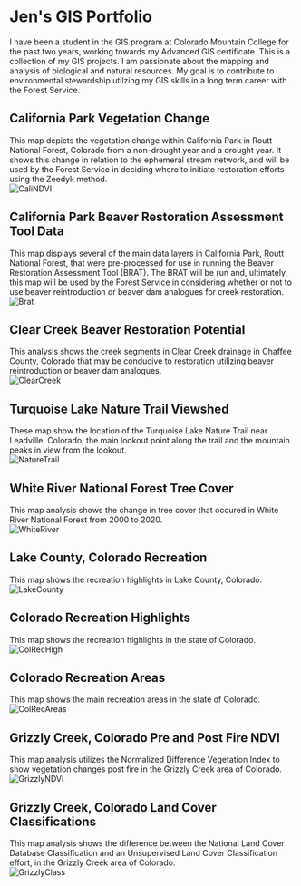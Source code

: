 # Jen's GIS Portfolio

I have been a student in the GIS program at Colorado Mountain College for the past two years, working towards my Advanced GIS certificate.  This is a collection of my GIS projects.  I am passionate about the mapping and analysis of biological and natural resources.  My goal is to contribute to environmental stewardship utilzing my GIS skills in a long term career with the Forest Service.     
## California Park Vegetation Change
This map depicts the vegetation change within California Park in Routt National Forest, Colorado from a non-drought year and a drought year.  It shows this change in relation to the ephemeral stream network, and will be used by the Forest Service in deciding where to initiate restoration efforts using the Zeedyk method.  
![CaliNDVI](California_Park_NDVI_v2.jpg)
## California Park Beaver Restoration Assessment Tool Data
This map displays several of the main data layers in California Park, Routt National Forest, that were pre-processed for use in running the Beaver Restoration Assessment Tool (BRAT).  The BRAT will be run and, ultimately, this map will be used by the Forest Service in considering whether or not to use beaver reintroduction or beaver dam analogues for creek restoration.  
![Brat](California_Park_Brat.jpg)
## Clear Creek Beaver Restoration Potential 
This analysis shows the creek segments in Clear Creek drainage in Chaffee County, Colorado that may be conducive to restoration utilizing beaver reintroduction or beaver dam analogues.  
![ClearCreek](Project_Beaver_Restoration.jpg)
## Turquoise Lake Nature Trail Viewshed 
These map show the location of the Turquoise Lake Nature Trail near Leadville, Colorado, the main lookout point along the trail and the mountain peaks in view from the lookout.  
![NatureTrail](Turquoise_Lake_NatureTrail_Viewshed.jpg)
## White River National Forest Tree Cover 
This map analysis shows the change in tree cover that occured in White River National Forest from 2000 to 2020.  
![WhiteRiver](White_River_National_Forest_Tree_Cover.jpg)
## Lake County, Colorado Recreation 
This map shows the recreation highlights in Lake County, Colorado.  
![LakeCounty](Lake_County_Recreation.jpg)
## Colorado Recreation Highlights
This map shows the recreation highlights in the state of Colorado.  
![ColRecHigh](Colorado_Recreation_Highlights.jpg)
## Colorado Recreation Areas
This map shows the main recreation areas in the state of Colorado.  
![ColRecAreas](Colorado_Recreation_Areas.jpg) 
## Grizzly Creek, Colorado Pre and Post Fire NDVI
This map analysis utilizes the Normalized Difference Vegetation Index to show vegetation changes post fire in the Grizzly Creek area of Colorado.  
![GrizzlyNDVI](GrizzlyCreek_NDVI.jpg)
## Grizzly Creek, Colorado Land Cover Classifications 
This map analysis shows the difference between the National Land Cover Database Classification and an Unsupervised Land Cover Classification effort, in the Grizzly Creek area of Colorado.  
![GrizzlyClass](GrizzyCreek_Classification.jpg)



